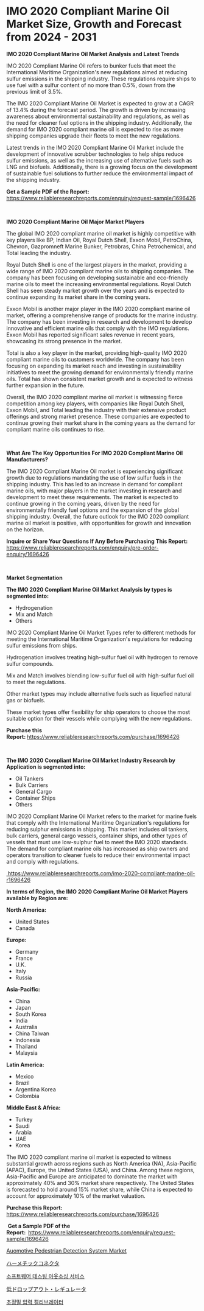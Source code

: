 <p><h1>IMO 2020 Compliant Marine Oil Market Size, Growth and Forecast from 2024 - 2031</h1></p><p><strong>IMO 2020 Compliant Marine Oil Market Analysis and Latest Trends</strong></p>
<p><p>IMO 2020 Compliant Marine Oil refers to bunker fuels that meet the International Maritime Organization's new regulations aimed at reducing sulfur emissions in the shipping industry. These regulations require ships to use fuel with a sulfur content of no more than 0.5%, down from the previous limit of 3.5%.</p><p>The IMO 2020 Compliant Marine Oil Market is expected to grow at a CAGR of 13.4% during the forecast period. The growth is driven by increasing awareness about environmental sustainability and regulations, as well as the need for cleaner fuel options in the shipping industry. Additionally, the demand for IMO 2020 compliant marine oil is expected to rise as more shipping companies upgrade their fleets to meet the new regulations.</p><p>Latest trends in the IMO 2020 Compliant Marine Oil Market include the development of innovative scrubber technologies to help ships reduce sulfur emissions, as well as the increasing use of alternative fuels such as LNG and biofuels. Additionally, there is a growing focus on the development of sustainable fuel solutions to further reduce the environmental impact of the shipping industry.</p></p>
<p><strong>Get a Sample PDF of the Report:&nbsp;</strong> <a href="https://www.reliableresearchreports.com/enquiry/request-sample/1696426">https://www.reliableresearchreports.com/enquiry/request-sample/1696426</a></p>
<p>&nbsp;</p>
<p><strong>IMO 2020 Compliant Marine Oil Major Market Players</strong></p>
<p><p>The global IMO 2020 compliant marine oil market is highly competitive with key players like BP, Indian Oil, Royal Dutch Shell, Exxon Mobil, PetroChina, Chevron, Gazpromneft Marine Bunker, Petrobras, China Petrochemical, and Total leading the industry. </p><p>Royal Dutch Shell is one of the largest players in the market, providing a wide range of IMO 2020 compliant marine oils to shipping companies. The company has been focusing on developing sustainable and eco-friendly marine oils to meet the increasing environmental regulations. Royal Dutch Shell has seen steady market growth over the years and is expected to continue expanding its market share in the coming years.</p><p>Exxon Mobil is another major player in the IMO 2020 compliant marine oil market, offering a comprehensive range of products for the marine industry. The company has been investing in research and development to develop innovative and efficient marine oils that comply with the IMO regulations. Exxon Mobil has reported significant sales revenue in recent years, showcasing its strong presence in the market.</p><p>Total is also a key player in the market, providing high-quality IMO 2020 compliant marine oils to customers worldwide. The company has been focusing on expanding its market reach and investing in sustainability initiatives to meet the growing demand for environmentally friendly marine oils. Total has shown consistent market growth and is expected to witness further expansion in the future.</p><p>Overall, the IMO 2020 compliant marine oil market is witnessing fierce competition among key players, with companies like Royal Dutch Shell, Exxon Mobil, and Total leading the industry with their extensive product offerings and strong market presence. These companies are expected to continue growing their market share in the coming years as the demand for compliant marine oils continues to rise.</p></p>
<p>&nbsp;</p>
<p><strong>What Are The Key Opportunities For IMO 2020 Compliant Marine Oil Manufacturers?</strong></p>
<p><p>The IMO 2020 Compliant Marine Oil market is experiencing significant growth due to regulations mandating the use of low sulfur fuels in the shipping industry. This has led to an increase in demand for compliant marine oils, with major players in the market investing in research and development to meet these requirements. The market is expected to continue growing in the coming years, driven by the need for environmentally friendly fuel options and the expansion of the global shipping industry. Overall, the future outlook for the IMO 2020 compliant marine oil market is positive, with opportunities for growth and innovation on the horizon.</p></p>
<p><strong>Inquire or Share Your Questions If Any Before Purchasing This Report:</strong> <a href="https://www.reliableresearchreports.com/enquiry/pre-order-enquiry/1696426">https://www.reliableresearchreports.com/enquiry/pre-order-enquiry/1696426</a></p>
<p>&nbsp;</p>
<p><strong>Market Segmentation</strong></p>
<p><strong>The IMO 2020 Compliant Marine Oil Market Analysis by types is segmented into:</strong></p>
<p><ul><li>Hydrogenation</li><li>Mix and Match</li><li>Others</li></ul></p>
<p><p>IMO 2020 Compliant Marine Oil Market Types refer to different methods for meeting the International Maritime Organization's regulations for reducing sulfur emissions from ships. </p><p>Hydrogenation involves treating high-sulfur fuel oil with hydrogen to remove sulfur compounds. </p><p>Mix and Match involves blending low-sulfur fuel oil with high-sulfur fuel oil to meet the regulations.</p><p>Other market types may include alternative fuels such as liquefied natural gas or biofuels.</p><p>These market types offer flexibility for ship operators to choose the most suitable option for their vessels while complying with the new regulations.</p></p>
<p><strong>Purchase this Report:&nbsp;</strong><a href="https://www.reliableresearchreports.com/purchase/1696426">https://www.reliableresearchreports.com/purchase/1696426</a></p>
<p>&nbsp;</p>
<p><strong>The IMO 2020 Compliant Marine Oil Market Industry Research by Application is segmented into:</strong></p>
<p><ul><li>Oil Tankers</li><li>Bulk Carriers</li><li>General Cargo</li><li>Container Ships</li><li>Others</li></ul></p>
<p><p>IMO 2020 Compliant Marine Oil Market refers to the market for marine fuels that comply with the International Maritime Organization's regulations for reducing sulphur emissions in shipping. This market includes oil tankers, bulk carriers, general cargo vessels, container ships, and other types of vessels that must use low-sulphur fuel to meet the IMO 2020 standards. The demand for compliant marine oils has increased as ship owners and operators transition to cleaner fuels to reduce their environmental impact and comply with regulations.</p></p>
<p><a href="https://www.reliableresearchreports.com/imo-2020-compliant-marine-oil-r1696426">&nbsp;https://www.reliableresearchreports.com/imo-2020-compliant-marine-oil-r1696426</a></p>
<p><strong>In terms of Region, the IMO 2020 Compliant Marine Oil Market Players available by Region are:</strong></p>
<p>
    <p> <strong> North America: </strong>
        <ul>
            <li>United States</li>
            <li>Canada</li>
        </ul>
        </p> 
    <p> <strong> Europe: </strong>
        <ul>
            <li>Germany</li>
            <li>France</li>
            <li>U.K.</li>
            <li>Italy</li>
            <li>Russia</li>
        </ul>
        </p> 
    <p> <strong> Asia-Pacific: </strong>
        <ul>
            <li>China</li>
            <li>Japan</li>
            <li>South Korea</li>
            <li>India</li>
            <li>Australia</li>
            <li>China Taiwan</li>
            <li>Indonesia</li>
            <li>Thailand</li>
            <li>Malaysia</li>
        </ul>
        </p> 
    <p> <strong> Latin America: </strong>
        <ul>
            <li>Mexico</li>
            <li>Brazil</li>
            <li>Argentina Korea</li>
            <li>Colombia</li>
        </ul>
        </p> 
    <p> <strong> Middle East & Africa: </strong>
        <ul>
            <li>Turkey</li>
            <li>Saudi</li>
            <li>Arabia</li>
            <li>UAE</li>
            <li>Korea</li>
        </ul>
    </p>
    </p>
<p><p>The IMO 2020 compliant marine oil market is expected to witness substantial growth across regions such as North America (NA), Asia-Pacific (APAC), Europe, the United States (USA), and China. Among these regions, Asia-Pacific and Europe are anticipated to dominate the market with approximately 40% and 30% market share respectively. The United States is forecasted to hold around 15% market share, while China is expected to account for approximately 10% of the market valuation.</p></p>
<p><strong>Purchase this Report: </strong><a href="https://www.reliableresearchreports.com/purchase/1696426">https://www.reliableresearchreports.com/purchase/1696426</a></p>
<p>&nbsp;<strong>Get a Sample PDF of the Report:&nbsp;&nbsp;</strong><a href="https://www.reliableresearchreports.com/enquiry/request-sample/1696426">https://www.reliableresearchreports.com/enquiry/request-sample/1696426</a></p>
<p><strong></strong></p>
<p><p><a href="https://github.com/Airanohannonzb68e5pb53oc1/Market-Research-Report-List-2/blob/main/auomotive-pedestrian-detection-system-market.md">Auomotive Pedestrian Detection System Market</a></p><p><a href="https://github.com/ihabdkwlxs948/Market-Research-Report-List-2/blob/main/5594361124417.md">ハーメチックコネクタ</a></p><p><a href="https://github.com/asratman/Market-Research-Report-List-1/blob/main/5219687111745.md">소프트웨어 테스팅 아웃소싱 서비스</a></p><p><a href="https://github.com/dadanedu33/Market-Research-Report-List-2/blob/main/8983257124418.md">低ドロップアウト・レギュレータ</a></p><p><a href="https://github.com/OliverBarry1954/Market-Research-Report-List-1/blob/main/9362000111746.md">초정밀 압력 캘리브레이터</a></p></p>